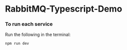 # RabbitMQ-Typescript-Demo

### To run each service

Run the following in the terminal:
```
npm run dev
```
